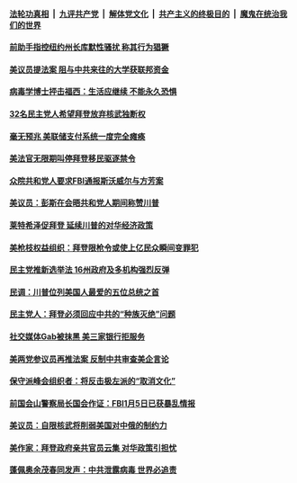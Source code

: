 

####  [法轮功真相](../../../../basic/blob/master/README.md?t=02251401) &nbsp;|&nbsp; [九评共产党](../../../../9ping.md/blob/master/README.md?t=02251401) &nbsp;|&nbsp; [解体党文化](../../../../jtdwh.md/blob/master/README.md?t=02251401)  &nbsp;|&nbsp; [共产主义的终极目的](../../../../gczydzjmd.md/blob/master/README.md?t=02251401) &nbsp;|&nbsp; [魔鬼在统治我们的世界](../../../../mgztzwmdsj.md/blob/master/README.md?t=02251401) 

#### [前助手指控纽约州长库默性骚扰 称其行为猖獗](../pages/soh6/478097.md?t=02251401) 
#### [美议员提法案 阻与中共来往的大学获联邦资金](../pages/soh6/478091.md?t=02251401) 
#### [病毒学博士抨击福西：生活应继续 不能永久恐惧](../pages/soh6/478094.md?t=02251401) 
#### [32名民主党人希望拜登放弃核武独断权](../pages/soh6/478064.md?t=02251401) 
#### [毫无预兆 美联储支付系统一度完全瘫痪](../pages/soh6/478061.md?t=02251401) 
#### [美法官无限期叫停拜登移民驱逐禁令](../pages/soh6/478046.md?t=02251401) 
#### [众院共和党人要求FBI通报斯沃威尔与方芳案](../pages/soh6/478010.md?t=02251401) 
#### [美议员：彭斯在会晤共和党人期间称赞川普](../pages/soh6/478001.md?t=02251401) 
#### [莱特希泽促拜登 延续川普的对华经济政策](../pages/soh6/477965.md?t=02251401) 
#### [美枪枝权益组织：拜登限枪令或使上亿民众瞬间变罪犯](../pages/soh6/477968.md?t=02251401) 
#### [民主党推新选举法 16州政府及多机构强烈反弹](../pages/soh6/477956.md?t=02251401) 
#### [民调：川普位列美国人最爱的五位总统之首](../pages/soh6/477944.md?t=02251401) 
#### [民主党人：拜登必须回应中共的“种族灭绝”问题](../pages/soh6/477938.md?t=02251401) 
#### [社交媒体Gab被抹黑 美三家银行拒服务](../pages/soh6/477932.md?t=02251401) 
#### [美两党参议员再推法案 反制中共审查美企言论](../pages/soh6/477902.md?t=02251401) 
#### [保守派峰会组织者：将反击极左派的“取消文化” ](../pages/soh6/477332.md?t=02251401) 
#### [前国会山警察局长国会作证：FBI1月5日已获暴乱情报](../pages/soh6/477749.md?t=02251401) 
#### [美议员：自限核武将削弱美国对中俄的制约力  ](../pages/soh6/477857.md?t=02251401) 
#### [美作家：拜登政府亲共官员云集 对华政策引担忧](../pages/soh6/477881.md?t=02251401) 
#### [蓬佩奥余茂春同发声：中共泄露病毒 世界必追责](../pages/soh6/477845.md?t=02251401) 
